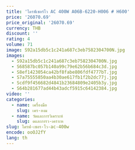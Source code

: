 ```yaml
---
title: 'ไดรฟ์เซอร์โว AC 400W A06B-6220-H006 # H600'
price: '26070.69'
price_original: '26070.69'
currency: THB
discount: ''
rating: 4
volume: 71
image: S92a15db5c1c241a687c3eb7582304700N.jpg
images:
  - S92a15db5c1c241a687c3eb7582304700N.jpg
  - S68587bc057b140a99c79e62b56b684c3d.jpg
  - S8ef1423054ca42bf8fabe806fdf4777bT.jpg
  - S7a75555850aa4b30ae617fb1f2b2dc77j.jpg
  - Scdf9f456682d4841b23684809e2405b3y.jpg
  - S64b281677ad44b43adcf5915c64142384.jpg
video: ''
categories:
  - name: เครื่องมือ
    slug: เคร-องม
  - name: วัดและการวิเคราะห์
    slug: ดและการว-เคราะห
slug: ไดรฟ-เซอร-โว-ac-400w
encode: ooOJ2fY
lang: th
---
```

  